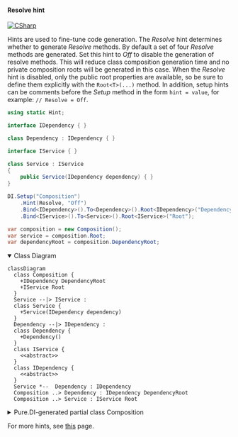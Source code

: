 #### Resolve hint

[![CSharp](https://img.shields.io/badge/C%23-code-blue.svg)](../tests/Pure.DI.UsageTests/Hints/ResolveHintScenario.cs)

Hints are used to fine-tune code generation. The _Resolve_ hint determines whether to generate _Resolve_ methods. By default a set of four _Resolve_ methods are generated. Set this hint to _Off_ to disable the generation of resolve methods. This will reduce class composition generation time and no private composition roots will be generated in this case. When the _Resolve_ hint is disabled, only the public root properties are available, so be sure to define them explicitly with the `Root<T>(...)` method.
In addition, setup hints can be comments before the _Setup_ method in the form ```hint = value```, for example: `// Resolve = Off`.

```c#
using static Hint;

interface IDependency { }

class Dependency : IDependency { }

interface IService { }

class Service : IService
{
    public Service(IDependency dependency) { }
}

DI.Setup("Composition")
    .Hint(Resolve, "Off")
    .Bind<IDependency>().To<Dependency>().Root<IDependency>("DependencyRoot")
    .Bind<IService>().To<Service>().Root<IService>("Root");

var composition = new Composition();
var service = composition.Root;
var dependencyRoot = composition.DependencyRoot;
```

<details open>
<summary>Class Diagram</summary>

```mermaid
classDiagram
  class Composition {
    +IDependency DependencyRoot
    +IService Root
  }
  Service --|> IService : 
  class Service {
    +Service(IDependency dependency)
  }
  Dependency --|> IDependency : 
  class Dependency {
    +Dependency()
  }
  class IService {
    <<abstract>>
  }
  class IDependency {
    <<abstract>>
  }
  Service *--  Dependency : IDependency
  Composition ..> Dependency : IDependency DependencyRoot
  Composition ..> Service : IService Root
```

</details>

<details>
<summary>Pure.DI-generated partial class Composition</summary><blockquote>

```c#
partial class Composition
{
  public Composition()
  {
  }
  
  internal Composition(Composition parent)
  {
  }
  
  #region Composition Roots
  public Pure.DI.UsageTests.Hints.ResolveHintScenario.IDependency DependencyRoot
  {
    [global::System.Runtime.CompilerServices.MethodImpl((global::System.Runtime.CompilerServices.MethodImplOptions)0x300)]
    get
    {
      var transientM08D23di0 = new Pure.DI.UsageTests.Hints.ResolveHintScenario.Dependency();
      return transientM08D23di0;
    }
  }
  
  public Pure.DI.UsageTests.Hints.ResolveHintScenario.IService Root
  {
    [global::System.Runtime.CompilerServices.MethodImpl((global::System.Runtime.CompilerServices.MethodImplOptions)0x300)]
    get
    {
      var transientM08D23di2 = new Pure.DI.UsageTests.Hints.ResolveHintScenario.Dependency();
      var transientM08D23di1 = new Pure.DI.UsageTests.Hints.ResolveHintScenario.Service(transientM08D23di2);
      return transientM08D23di1;
    }
  }
  #endregion
  
  
  public override string ToString()
  {
    return
      "classDiagram\n" +
        "  class Composition {\n" +
          "    +IDependency DependencyRoot\n" +
          "    +IService Root\n" +
        "  }\n" +
        "  Service --|> IService : \n" +
        "  class Service {\n" +
          "    +Service(IDependency dependency)\n" +
        "  }\n" +
        "  Dependency --|> IDependency : \n" +
        "  class Dependency {\n" +
          "    +Dependency()\n" +
        "  }\n" +
        "  class IService {\n" +
          "    <<abstract>>\n" +
        "  }\n" +
        "  class IDependency {\n" +
          "    <<abstract>>\n" +
        "  }\n" +
        "  Service *--  Dependency : IDependency\n" +
        "  Composition ..> Dependency : IDependency DependencyRoot\n" +
        "  Composition ..> Service : IService Root";
  }
}
```

</blockquote></details>


For more hints, see [this](https://github.com/DevTeam/Pure.DI/blob/master/README.md#setup-hints) page.
